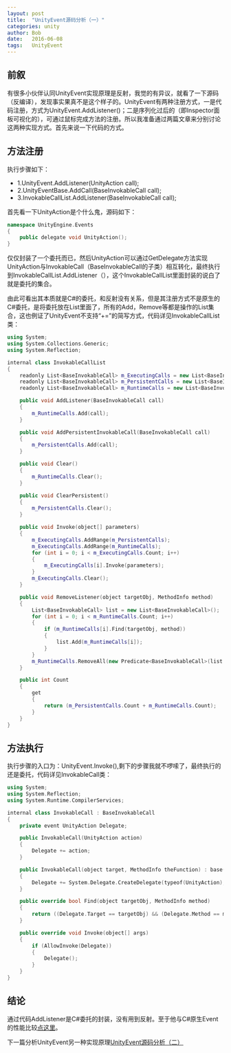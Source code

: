 ```yaml
---
layout: post
title:  "UnityEvent源码分析（一）"
categories: unity
author: Bob
date:   2016-06-08
tags:	UnityEvent
---
```


## 前叙
有很多小伙伴认同UnityEvent实现原理是反射，我觉的有异议，就看了一下源码（反编译），发现事实果真不是这个样子的。UnityEvent有两种注册方式，一是代码注册，方式为UnityEvent.AddListener()；二是序列化过后的（即Inspector面板可视化的），可通过鼠标完成方法的注册。所以我准备通过两篇文章来分别讨论这两种实现方式。首先来说一下代码的方式。

## 方法注册
执行步骤如下：

* 1.UnityEvent.AddListener(UnityAction call);
* 2.UnityEventBase.AddCall(BaseInvokableCall call);
* 3.InvokableCallList.AddListener(BaseInvokableCall call);

首先看一下UnityAction是个什么鬼，源码如下：

```cpp
namespace UnityEngine.Events
{
    public delegate void UnityAction();
}
```

仅仅封装了一个委托而已，然后UnityAction可以通过GetDelegate方法实现UnityAction与InvokableCall（BaseInvokableCall的子类）相互转化，最终执行到InvokableCallList.AddListener（），这个InvokableCallList里面封装的说白了就是委托的集合。

由此可看出其本质就是C#的委托，和反射没有关系，但是其注册方式不是原生的C#委托，是将委托放在List里面了，所有的Add，Remove等都是操作的List集合，这也例证了UnityEvent不支持“+=”的简写方式，代码详见InvokableCallList类：

```cpp
using System;
using System.Collections.Generic;
using System.Reflection;

internal class InvokableCallList
{
    readonly List<BaseInvokableCall> m_ExecutingCalls = new List<BaseInvokableCall>();
    readonly List<BaseInvokableCall> m_PersistentCalls = new List<BaseInvokableCall>();
    readonly List<BaseInvokableCall> m_RuntimeCalls = new List<BaseInvokableCall>();

    public void AddListener(BaseInvokableCall call)
    {
        m_RuntimeCalls.Add(call);
    }

    public void AddPersistentInvokableCall(BaseInvokableCall call)
    {
        m_PersistentCalls.Add(call);
    }

    public void Clear()
    {
        m_RuntimeCalls.Clear();
    }

    public void ClearPersistent()
    {
        m_PersistentCalls.Clear();
    }

    public void Invoke(object[] parameters)
    {
        m_ExecutingCalls.AddRange(m_PersistentCalls);
        m_ExecutingCalls.AddRange(m_RuntimeCalls);
        for (int i = 0; i < m_ExecutingCalls.Count; i++)
        {
            m_ExecutingCalls[i].Invoke(parameters);
        }
        m_ExecutingCalls.Clear();
    }

    public void RemoveListener(object targetObj, MethodInfo method)
    {
        List<BaseInvokableCall> list = new List<BaseInvokableCall>();
        for (int i = 0; i < m_RuntimeCalls.Count; i++)
        {
            if (m_RuntimeCalls[i].Find(targetObj, method))
            {
                list.Add(m_RuntimeCalls[i]);
            }
        }
        m_RuntimeCalls.RemoveAll(new Predicate<BaseInvokableCall>(list.Contains));
    }

    public int Count
    {
        get
        {
            return (m_PersistentCalls.Count + m_RuntimeCalls.Count);
        }
    }
}
```

## 方法执行
执行步骤的入口为：UnityEvent.Invoke(),剩下的步骤我就不啰嗦了，最终执行的还是委托，代码详见InvokableCall类：

```cpp
using System;
using System.Reflection;
using System.Runtime.CompilerServices;

internal class InvokableCall : BaseInvokableCall
{
    private event UnityAction Delegate;

    public InvokableCall(UnityAction action)
    {
        Delegate += action;
    }

    public InvokableCall(object target, MethodInfo theFunction) : base(target, theFunction)
    {
        Delegate += System.Delegate.CreateDelegate(typeof(UnityAction), target, theFunction) as UnityAction;
    }

    public override bool Find(object targetObj, MethodInfo method)
    {
        return ((Delegate.Target == targetObj) && (Delegate.Method == method));
    }

    public override void Invoke(object[] args)
    {
        if (AllowInvoke(Delegate))
        {
            Delegate();
        }
    }
}
```

## 结论
通过代码AddListener是C#委托的封装，没有用到反射。至于他与C#原生Event的性能比较[点这里](http://mp.weixin.qq.com/s?__biz=MjM5NjE1MTkwMg==&mid=2651037162&idx=1&sn=2a3ccb3ba813521f04034438e512ad34&scene=1&srcid=0525taR6jPSURJYWxp5KRwDw#wechat_redirect)。

下一篇分析UnityEvent另一种实现原理[UnityEvent源码分析（二）](http://www.hjboo.com/code/2016/06/08/source-code-analysis2.html)
